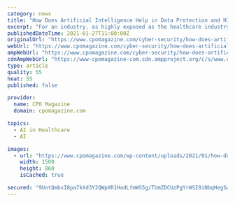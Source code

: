 ```yaml
---
category: news
title: "How Does Artificial Intelligence Help in Data Protection and HIPAA Compliance?"
excerpt: "For an industry, as highly exposed as the healthcare industry, Artificial Intelligence seems promising for data protection. How can it be used for securing sensitive data to ensure compliance to standards such as HIPAA?"
publishedDateTime: 2021-01-27T11:00:00Z
originalUrl: "https://www.cpomagazine.com/cyber-security/how-does-artificial-intelligence-help-in-data-protection-and-hipaa-compliance/"
webUrl: "https://www.cpomagazine.com/cyber-security/how-does-artificial-intelligence-help-in-data-protection-and-hipaa-compliance/"
ampWebUrl: "https://www.cpomagazine.com/cyber-security/how-does-artificial-intelligence-help-in-data-protection-and-hipaa-compliance/amp/"
cdnAmpWebUrl: "https://www-cpomagazine-com.cdn.ampproject.org/c/s/www.cpomagazine.com/cyber-security/how-does-artificial-intelligence-help-in-data-protection-and-hipaa-compliance/amp/"
type: article
quality: 55
heat: 55
published: false

provider:
  name: CPO Magazine
  domain: cpomagazine.com

topics:
  - AI in Healthcare
  - AI

images:
  - url: "https://www.cpomagazine.com/wp-content/uploads/2021/01/how-does-artificial-intelligence-help-in-data-protection-and-hipaa-compliance_1500.jpg"
    width: 1500
    height: 860
    isCached: true

secured: "9UotQmbxI8pa7kXd3Y2QWpXR1HadLfmWS5g/TUmZDCUzPgYrWSI0iNbqHegSwobxzVEoWKycrQQpaDFNhC/gy+MFOwelputtTjorKPEtaT+u0fYJm8mYhYe053U3mlH154uhjtMbROLyROsYeuuY6gcaGp+fmJL+DNbKg5d9P6u3pASuHbRq5uLo0lc8ERer9A6owF9AAYPOqR2jgavC8ng04D/EFpBRdEBqlTjfabO4XUxXLrD7yKhh4VGAc1+dlyuexRPLNpYmE67ZM2nJP3+0ncrKgdpGUVskaf9g1fkyY7sx7EaC8i3oZ4W7u+lOHyQoPM8Csc0+MtvdsaInC77KA+jDGQBElpxg09mauR8=;Ckq1TIhG6kmRDNxZBokgjA=="
---
```


